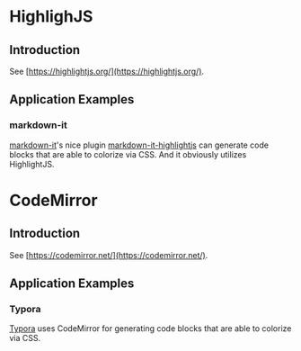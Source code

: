 # HighlighJS

## Introduction

See [https://highlightjs.org/](https://highlightjs.org/).


## Application Examples

### markdown-it

[markdown-it](https://www.npmjs.com/package/markdown-it)'s nice plugin [markdown-it-highlightjs](https://www.npmjs.com/package/markdown-it-highlightjs) can generate code blocks that are able to colorize via CSS. And it obviously utilizes HighlightJS.





# CodeMirror

## Introduction

See [https://codemirror.net/](https://codemirror.net/).


## Application Examples

### Typora

[Typora](https://typora.io/) uses CodeMirror for generating code blocks that are able to colorize via CSS.
